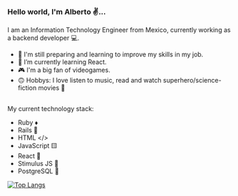 ### Hello world, I'm Alberto ✌...

I am an Information Technology Engineer from Mexico, currently working as a backend developer 💻.

- 🙌 I'm still preparing and learning to improve my skills in my job.
- 🌱 I’m currently learning React.
- 🎮 I'm a big fan of videogames.
- 🙃 Hobbys: I love listen to music, read and watch superhero/science-fiction movies 🦸

##

My current technology stack:
- Ruby ♦️
- Rails 🌌
- HTML </>
- JavaScript 🟨
- React 🔵
- Stimulus JS 🚀
- PostgreSQL 🐘



[![Top Langs](https://github-readme-stats.vercel.app/api/top-langs/?username=AlbertoJTDa&layout=compact)](https://github.com/anuraghazra/github-readme-stats)
